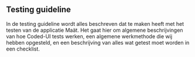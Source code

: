 ## Testing guideline

In de testing guideline wordt alles beschreven dat te maken heeft met het testen van de applicatie Maät. Het gaat hier om algemene beschrijvingen van hoe Coded-UI tests werken, een algemene werkmethode die wij hebben opgesteld, en een beschrijving van alles wat getest moet worden in een checklist. 
